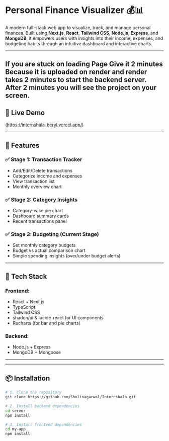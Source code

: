# Personal Finance Visualizer 💰📊

A modern full-stack web app to visualize, track, and manage personal finances. Built using **Next.js**, **React**, **Tailwind CSS**, **Node.js**, **Express**, and **MongoDB**, it empowers users with insights into their income, expenses, and budgeting habits through an intuitive dashboard and interactive charts.

---

## If you are stuck on loading Page Give it 2 minutes Because it is uploaded on render and render takes 2 minutes to start the backend server. After 2 minutes you will see the project on your screen.

## 🔗 Live Demo
(https://internshala-beryl.vercel.app/)

---

## 🚀 Features

### ✅ Stage 1: Transaction Tracker
- Add/Edit/Delete transactions
- Categorize income and expenses
- View transaction list
- Monthly overview chart

### ✅ Stage 2: Category Insights
- Category-wise pie chart
- Dashboard summary cards
- Recent transactions panel

### ✅ Stage 3: Budgeting (Current Stage)
- Set monthly category budgets
- Budget vs actual comparison chart
- Simple spending insights (over/under budget alerts)

---

## 🧠 Tech Stack

### Frontend:
- React + Next.js
- TypeScript
- Tailwind CSS
- shadcn/ui & lucide-react for UI components
- Recharts (for bar and pie charts)

### Backend:
- Node.js + Express
- MongoDB + Mongoose

---

---

## 📦 Installation

```bash
# 1. Clone the repository
git clone https://github.com/Shulinagarwal/Internshala.git

# 2. Install backend dependencies
cd server
npm install

# 3. Install frontend dependencies
cd my-app
npm install
